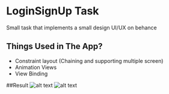 # LoginSignUp Task
Small task that implements a small design UI/UX on behance

## Things Used in The App?
- Constraint layout (Chaining and supporting multiple screen)
- Animation Views
- View Binding

##Result
![alt text](https://github.com/ziadabdelnaby10/Android-Tasks/tree/main/LoginSignUpTask/1.png?raw=true)
![alt text](https://github.com/ziadabdelnaby10/Android-Tasks/tree/main/LoginSignUpTask/2.png?raw=true)
